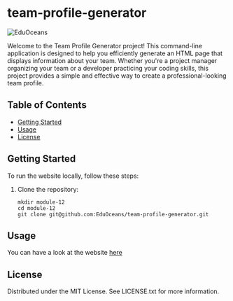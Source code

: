 # team-profile-generator
![EduOceans](https://img.shields.io/badge/Edu-Oceans-blue)

Welcome to the Team Profile Generator project! This command-line application is designed to help you efficiently generate an HTML page that displays information about your team. Whether you're a project manager organizing your team or a developer practicing your coding skills, this project provides a simple and effective way to create a professional-looking team profile.

## Table of Contents

- [Getting Started](#getting-started)
- [Usage](#usage)
- [License](#license)

## Getting Started

To run the website locally, follow these steps:

1. Clone the repository:
   ```
   mkdir module-12
   cd module-12
   git clone git@github.com:EduOceans/team-profile-generator.git
   ```

## Usage
You can have a look at the website [here](https://eduoceans.github.io/team-profile-generator)


## License
Distributed under the MIT License. See LICENSE.txt for more information.
